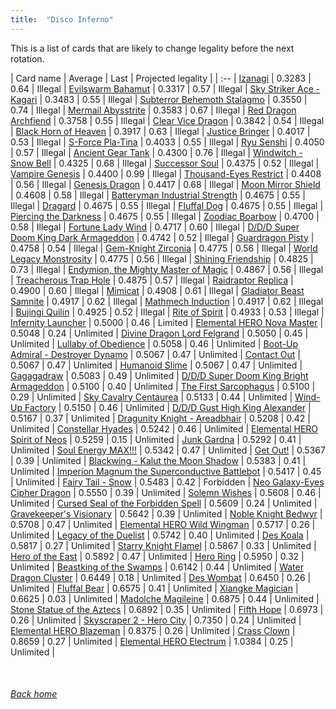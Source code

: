```yaml
---
title:  "Disco Inferno"
---
```


This is a list of cards that are likely to change legality before the next rotation.

| Card name | Average | Last | Projected legality |
| :-- |
[Izanagi](https://db.ygoprodeck.com/card/?search=Izanagi) | 0.3283 | 0.64 | Illegal |
[Evilswarm Bahamut](https://db.ygoprodeck.com/card/?search=Evilswarm%20Bahamut) | 0.3317 | 0.57 | Illegal |
[Sky Striker Ace - Kagari](https://db.ygoprodeck.com/card/?search=Sky%20Striker%20Ace%20-%20Kagari) | 0.3483 | 0.55 | Illegal |
[Subterror Behemoth Stalagmo](https://db.ygoprodeck.com/card/?search=Subterror%20Behemoth%20Stalagmo) | 0.3550 | 0.74 | Illegal |
[Mermail Abysstrite](https://db.ygoprodeck.com/card/?search=Mermail%20Abysstrite) | 0.3583 | 0.67 | Illegal |
[Red Dragon Archfiend](https://db.ygoprodeck.com/card/?search=Red%20Dragon%20Archfiend) | 0.3758 | 0.55 | Illegal |
[Clear Vice Dragon](https://db.ygoprodeck.com/card/?search=Clear%20Vice%20Dragon) | 0.3842 | 0.54 | Illegal |
[Black Horn of Heaven](https://db.ygoprodeck.com/card/?search=Black%20Horn%20of%20Heaven) | 0.3917 | 0.63 | Illegal |
[Justice Bringer](https://db.ygoprodeck.com/card/?search=Justice%20Bringer) | 0.4017 | 0.53 | Illegal |
[S-Force Pla-Tina](https://db.ygoprodeck.com/card/?search=S-Force%20Pla-Tina) | 0.4033 | 0.55 | Illegal |
[Ryu Senshi](https://db.ygoprodeck.com/card/?search=Ryu%20Senshi) | 0.4050 | 0.57 | Illegal |
[Ancient Gear Tank](https://db.ygoprodeck.com/card/?search=Ancient%20Gear%20Tank) | 0.4300 | 0.76 | Illegal |
[Windwitch - Snow Bell](https://db.ygoprodeck.com/card/?search=Windwitch%20-%20Snow%20Bell) | 0.4325 | 0.68 | Illegal |
[Successor Soul](https://db.ygoprodeck.com/card/?search=Successor%20Soul) | 0.4375 | 0.52 | Illegal |
[Vampire Genesis](https://db.ygoprodeck.com/card/?search=Vampire%20Genesis) | 0.4400 | 0.99 | Illegal |
[Thousand-Eyes Restrict](https://db.ygoprodeck.com/card/?search=Thousand-Eyes%20Restrict) | 0.4408 | 0.56 | Illegal |
[Genesis Dragon](https://db.ygoprodeck.com/card/?search=Genesis%20Dragon) | 0.4417 | 0.68 | Illegal |
[Moon Mirror Shield](https://db.ygoprodeck.com/card/?search=Moon%20Mirror%20Shield) | 0.4608 | 0.58 | Illegal |
[Batteryman Industrial Strength](https://db.ygoprodeck.com/card/?search=Batteryman%20Industrial%20Strength) | 0.4675 | 0.55 | Illegal |
[Dragard](https://db.ygoprodeck.com/card/?search=Dragard) | 0.4675 | 0.55 | Illegal |
[Fluffal Dog](https://db.ygoprodeck.com/card/?search=Fluffal%20Dog) | 0.4675 | 0.55 | Illegal |
[Piercing the Darkness](https://db.ygoprodeck.com/card/?search=Piercing%20the%20Darkness) | 0.4675 | 0.55 | Illegal |
[Zoodiac Boarbow](https://db.ygoprodeck.com/card/?search=Zoodiac%20Boarbow) | 0.4700 | 0.58 | Illegal |
[Fortune Lady Wind](https://db.ygoprodeck.com/card/?search=Fortune%20Lady%20Wind) | 0.4717 | 0.60 | Illegal |
[D/D/D Super Doom King Dark Armageddon](https://db.ygoprodeck.com/card/?search=D/D/D%20Super%20Doom%20King%20Dark%20Armageddon) | 0.4742 | 0.52 | Illegal |
[Guardragon Pisty](https://db.ygoprodeck.com/card/?search=Guardragon%20Pisty) | 0.4758 | 0.54 | Illegal |
[Gem-Knight Zirconia](https://db.ygoprodeck.com/card/?search=Gem-Knight%20Zirconia) | 0.4775 | 0.56 | Illegal |
[World Legacy Monstrosity](https://db.ygoprodeck.com/card/?search=World%20Legacy%20Monstrosity) | 0.4775 | 0.56 | Illegal |
[Shining Friendship](https://db.ygoprodeck.com/card/?search=Shining%20Friendship) | 0.4825 | 0.73 | Illegal |
[Endymion, the Mighty Master of Magic](https://db.ygoprodeck.com/card/?search=Endymion,%20the%20Mighty%20Master%20of%20Magic) | 0.4867 | 0.56 | Illegal |
[Treacherous Trap Hole](https://db.ygoprodeck.com/card/?search=Treacherous%20Trap%20Hole) | 0.4875 | 0.57 | Illegal |
[Raidraptor Replica](https://db.ygoprodeck.com/card/?search=Raidraptor%20Replica) | 0.4900 | 0.60 | Illegal |
[Mimicat](https://db.ygoprodeck.com/card/?search=Mimicat) | 0.4908 | 0.61 | Illegal |
[Gladiator Beast Samnite](https://db.ygoprodeck.com/card/?search=Gladiator%20Beast%20Samnite) | 0.4917 | 0.62 | Illegal |
[Mathmech Induction](https://db.ygoprodeck.com/card/?search=Mathmech%20Induction) | 0.4917 | 0.62 | Illegal |
[Bujingi Quilin](https://db.ygoprodeck.com/card/?search=Bujingi%20Quilin) | 0.4925 | 0.52 | Illegal |
[Rite of Spirit](https://db.ygoprodeck.com/card/?search=Rite%20of%20Spirit) | 0.4933 | 0.53 | Illegal |
[Infernity Launcher](https://db.ygoprodeck.com/card/?search=Infernity%20Launcher) | 0.5000 | 0.46 | Limited |
[Elemental HERO Nova Master](https://db.ygoprodeck.com/card/?search=Elemental%20HERO%20Nova%20Master) | 0.5048 | 0.24 | Unlimited |
[Divine Dragon Lord Felgrand](https://db.ygoprodeck.com/card/?search=Divine%20Dragon%20Lord%20Felgrand) | 0.5050 | 0.45 | Unlimited |
[Lullaby of Obedience](https://db.ygoprodeck.com/card/?search=Lullaby%20of%20Obedience) | 0.5058 | 0.46 | Unlimited |
[Boot-Up Admiral - Destroyer Dynamo](https://db.ygoprodeck.com/card/?search=Boot-Up%20Admiral%20-%20Destroyer%20Dynamo) | 0.5067 | 0.47 | Unlimited |
[Contact Out](https://db.ygoprodeck.com/card/?search=Contact%20Out) | 0.5067 | 0.47 | Unlimited |
[Humanoid Slime](https://db.ygoprodeck.com/card/?search=Humanoid%20Slime) | 0.5067 | 0.47 | Unlimited |
[Gagagadraw](https://db.ygoprodeck.com/card/?search=Gagagadraw) | 0.5083 | 0.49 | Unlimited |
[D/D/D Super Doom King Bright Armageddon](https://db.ygoprodeck.com/card/?search=D/D/D%20Super%20Doom%20King%20Bright%20Armageddon) | 0.5100 | 0.40 | Unlimited |
[The First Sarcophagus](https://db.ygoprodeck.com/card/?search=The%20First%20Sarcophagus) | 0.5100 | 0.29 | Unlimited |
[Sky Cavalry Centaurea](https://db.ygoprodeck.com/card/?search=Sky%20Cavalry%20Centaurea) | 0.5133 | 0.44 | Unlimited |
[Wind-Up Factory](https://db.ygoprodeck.com/card/?search=Wind-Up%20Factory) | 0.5150 | 0.46 | Unlimited |
[D/D/D Gust High King Alexander](https://db.ygoprodeck.com/card/?search=D/D/D%20Gust%20High%20King%20Alexander) | 0.5167 | 0.37 | Unlimited |
[Dragunity Knight - Areadbhair](https://db.ygoprodeck.com/card/?search=Dragunity%20Knight%20-%20Areadbhair) | 0.5208 | 0.42 | Unlimited |
[Constellar Hyades](https://db.ygoprodeck.com/card/?search=Constellar%20Hyades) | 0.5242 | 0.46 | Unlimited |
[Elemental HERO Spirit of Neos](https://db.ygoprodeck.com/card/?search=Elemental%20HERO%20Spirit%20of%20Neos) | 0.5259 | 0.15 | Unlimited |
[Junk Gardna](https://db.ygoprodeck.com/card/?search=Junk%20Gardna) | 0.5292 | 0.41 | Unlimited |
[Soul Energy MAX!!!](https://db.ygoprodeck.com/card/?search=Soul%20Energy%20MAX!!!) | 0.5342 | 0.47 | Unlimited |
[Get Out!](https://db.ygoprodeck.com/card/?search=Get%20Out!) | 0.5367 | 0.39 | Unlimited |
[Blackwing - Kalut the Moon Shadow](https://db.ygoprodeck.com/card/?search=Blackwing%20-%20Kalut%20the%20Moon%20Shadow) | 0.5383 | 0.41 | Unlimited |
[Imperion Magnum the Superconductive Battlebot](https://db.ygoprodeck.com/card/?search=Imperion%20Magnum%20the%20Superconductive%20Battlebot) | 0.5417 | 0.45 | Unlimited |
[Fairy Tail - Snow](https://db.ygoprodeck.com/card/?search=Fairy%20Tail%20-%20Snow) | 0.5483 | 0.42 | Forbidden |
[Neo Galaxy-Eyes Cipher Dragon](https://db.ygoprodeck.com/card/?search=Neo%20Galaxy-Eyes%20Cipher%20Dragon) | 0.5550 | 0.39 | Unlimited |
[Solemn Wishes](https://db.ygoprodeck.com/card/?search=Solemn%20Wishes) | 0.5608 | 0.46 | Unlimited |
[Cursed Seal of the Forbidden Spell](https://db.ygoprodeck.com/card/?search=Cursed%20Seal%20of%20the%20Forbidden%20Spell) | 0.5609 | 0.24 | Unlimited |
[Gravekeeper's Visionary](https://db.ygoprodeck.com/card/?search=Gravekeeper's%20Visionary) | 0.5642 | 0.39 | Unlimited |
[Noble Knight Bedwyr](https://db.ygoprodeck.com/card/?search=Noble%20Knight%20Bedwyr) | 0.5708 | 0.47 | Unlimited |
[Elemental HERO Wild Wingman](https://db.ygoprodeck.com/card/?search=Elemental%20HERO%20Wild%20Wingman) | 0.5717 | 0.26 | Unlimited |
[Legacy of the Duelist](https://db.ygoprodeck.com/card/?search=Legacy%20of%20the%20Duelist) | 0.5742 | 0.40 | Unlimited |
[Des Koala](https://db.ygoprodeck.com/card/?search=Des%20Koala) | 0.5817 | 0.27 | Unlimited |
[Starry Knight Flamel](https://db.ygoprodeck.com/card/?search=Starry%20Knight%20Flamel) | 0.5867 | 0.33 | Unlimited |
[Hero of the East](https://db.ygoprodeck.com/card/?search=Hero%20of%20the%20East) | 0.5892 | 0.47 | Unlimited |
[Hero Ring](https://db.ygoprodeck.com/card/?search=Hero%20Ring) | 0.5950 | 0.32 | Unlimited |
[Beastking of the Swamps](https://db.ygoprodeck.com/card/?search=Beastking%20of%20the%20Swamps) | 0.6142 | 0.44 | Unlimited |
[Water Dragon Cluster](https://db.ygoprodeck.com/card/?search=Water%20Dragon%20Cluster) | 0.6449 | 0.18 | Unlimited |
[Des Wombat](https://db.ygoprodeck.com/card/?search=Des%20Wombat) | 0.6450 | 0.26 | Unlimited |
[Fluffal Bear](https://db.ygoprodeck.com/card/?search=Fluffal%20Bear) | 0.6575 | 0.41 | Unlimited |
[Xiangke Magician](https://db.ygoprodeck.com/card/?search=Xiangke%20Magician) | 0.6625 | 0.03 | Unlimited |
[Madolche Magileine](https://db.ygoprodeck.com/card/?search=Madolche%20Magileine) | 0.6875 | 0.44 | Unlimited |
[Stone Statue of the Aztecs](https://db.ygoprodeck.com/card/?search=Stone%20Statue%20of%20the%20Aztecs) | 0.6892 | 0.35 | Unlimited |
[Fifth Hope](https://db.ygoprodeck.com/card/?search=Fifth%20Hope) | 0.6973 | 0.26 | Unlimited |
[Skyscraper 2 - Hero City](https://db.ygoprodeck.com/card/?search=Skyscraper%202%20-%20Hero%20City) | 0.7350 | 0.24 | Unlimited |
[Elemental HERO Blazeman](https://db.ygoprodeck.com/card/?search=Elemental%20HERO%20Blazeman) | 0.8375 | 0.26 | Unlimited |
[Crass Clown](https://db.ygoprodeck.com/card/?search=Crass%20Clown) | 0.8659 | 0.27 | Unlimited |
[Elemental HERO Electrum](https://db.ygoprodeck.com/card/?search=Elemental%20HERO%20Electrum) | 1.0384 | 0.25 | Unlimited |

<br>

###### [Back home](index)
